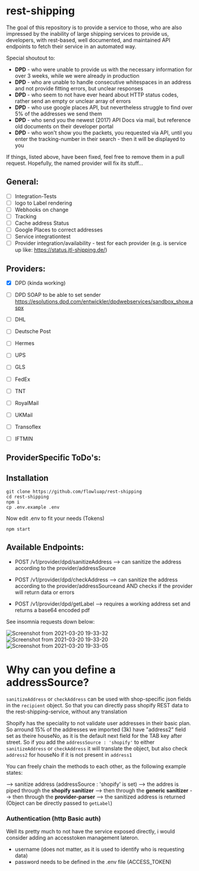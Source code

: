 # rest-shipping

The goal of this repository is to provide a service to those, who are also impressed by the inability of large shipping services to provide us, developers, with rest-based, well documented, and maintained API endpoints to fetch their service in an automated way.

Special shoutout to:

- **DPD** - who were unable to provide us with the necessary information for over 3 weeks, while we were already in production
- **DPD** - who are unable to handle consecutive whitespaces in an address and not provide fitting errors, but unclear responses
- **DPD** - who seem to not have ever heard about HTTP status codes, rather send an empty or unclear array of errors
- **DPD** - who use google places API, but nevertheless struggle to find over 5% of the addresses we send them
- **DPD** - who send you the newest (2017) API Docs via mail, but reference old documents on their developer portal
- **DPD** - who won't show you the packets, you requested via API, until you enter the tracking-number in their search - then it will be displayed to you

If things, listed above, have been fixed, feel free to remove them in a pull request. Hopefully, the named provider will fix its stuff...

## General:

- [ ] Integration-Tests
- [ ] logo to Label rendering
- [ ] Webhooks on change
- [ ] Tracking
- [ ] Cache address Status
- [ ] Google Places to correct addresses
- [ ] Service integrationtest
- [ ] Provider integration/availability - test for each provider (e.g. is service up like: https://status.jtl-shipping.de/)

## Providers:
- [x] DPD (kinda working)
- [ ] DPD SOAP to be able to set sender https://esolutions.dpd.com/entwickler/dpdwebservices/sandbox_show.aspx

- [ ] DHL
- [ ] Deutsche Post
- [ ] Hermes
- [ ] UPS
- [ ] GLS
- [ ] FedEx
- [ ] TNT
- [ ] RoyalMail
- [ ] UKMail
- [ ] Transoflex
- [ ] IFTMIN


## ProviderSpecific ToDo's:

## Installation

```
git clone https://github.com/flowluap/rest-shipping
cd rest-shipping
npm i
cp .env.example .env
```
Now edit .env to fit your needs (Tokens)

```
npm start
```
## Available Endpoints:


- POST /v1/provider/dpd/sanitizeAddress
--> can sanitize the address according to the provider/addressSource

- POST /v1/provider/dpd/checkAddress
--> can sanitize the address according to the provider/addressSourceand AND checks if the provider will return data or errors

- POST /v1/provider/dpd/getLabel
--> requires a working address set and returns a base64 encoded pdf

See insomnia requests down below:

![Screenshot from 2021-03-20 19-33-32](https://user-images.githubusercontent.com/49984289/111882365-7205ca00-89b5-11eb-880a-f63442b82868.png)
![Screenshot from 2021-03-20 19-33-20](https://user-images.githubusercontent.com/49984289/111882367-729e6080-89b5-11eb-9a05-c11c6301ea5d.png)
![Screenshot from 2021-03-20 19-33-05](https://user-images.githubusercontent.com/49984289/111882368-729e6080-89b5-11eb-9194-ba045fbf1dfd.png)

# Why can you define a addressSource?

`sanitizeAddress` or `checkAddress` can be used with shop-specific json fields in the `recipient` object. So that you can directly pass shopify REST data to the rest-shipping-service, without any translation

Shopify has the speciality to not validate user addresses in their basic plan. So arround 15% of the addresses we imported (3k) have "address2" field set as theire houseNo, as it is the default next field for the TAB key after street. 
So if you add the `addressSource : 'shopify'` to either `sanitizeAddress` or `checkAddress` it will translate the object, but also check `address2` for houseNo if it is not present in `address1`

You can freely chain the methods to each other, as the following example states:

--> sanitize address (addressSource : 'shopify' is set) --> the addres is piped through the **shopify sanitizer** --> then through the **generic sanitizer** --> then through the **provider-parser** 
--> the sanitized address is returned (Object can be directly passed to `getLabel`)




### Authentication (http Basic auth)
Well its pretty much to not have the service exposed directly, i would consider adding an accesstoken management lateron.

- username (does not matter, as it is used to identify who is requesting data)
- password needs to be defined in the .env file (ACCESS_TOKEN)


